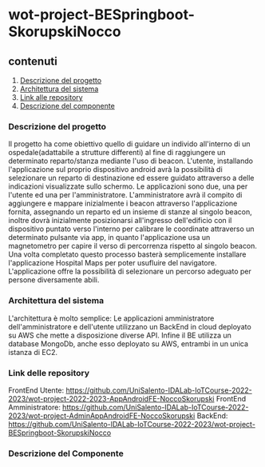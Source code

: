 # wot-project-BESpringboot-SkorupskiNocco

## contenuti
1. [Descrizione del progetto](#descrizione-progetto)
2. [Architettura del sistema](#architettura)
3. [Link alle repository](#links)
4. [Descrizione del componente](#descrizione-componente)

<a name="descrizione-progetto"></a>
### Descrizione del progetto

Il progetto ha come obiettivo quello di guidare un individo all'interno di un ospedale(adattabile a strutture differenti) al fine di raggiungere un determinato reparto/stanza mediante l'uso di beacon. 
L'utente, installando l'applicazione sul proprio dispositivo android avrà la possibilità di selezionare un reparto di destinazione ed essere guidato attraverso a delle indicazioni visualizzate sullo schermo.
Le applicazioni sono due, una per l'utente ed una per l'amministratore. 
L'amministratore avrà il compito di aggiungere e mappare inizialmente i beacon attraverso l'applicazione fornita, assegnando un reparto ed un insieme di stanze al singolo beacon, inoltre dovrà inizialmente posizionarsi all'ingresso dell'edificio con il dispositivo puntato verso l'interno per calibrare le coordinate attraverso un determinato pulsante via app, in quanto l'applicazione usa un magnetometro per capire il verso di percorrenza rispetto al singolo beacon.
Una volta completato questo processo basterà semplicemente installare l'applicazione Hospital Maps per poter usufluire del navigatore. 
L'applicazione offre la possibilità di selezionare un percorso adeguato per persone diversamente abili.

<a name="architettura"></a>
### Architettura del sistema

L'architettura è molto semplice:
Le applicazioni amministratore dell'amministratore e dell'utente utilizzano un BackEnd in cloud deployato su AWS che mette a disposizione diverse API.
Infine il BE utilizza un database MongoDb, anche esso deployato su AWS, entrambi in un unica istanza di EC2.

<a name="links"></a>
### Link delle repository

FrontEnd Utente: https://github.com/UniSalento-IDALab-IoTCourse-2022-2023/wot-project-2022-2023-AppAndroidFE-NoccoSkorupski
FrontEnd Amministratore: https://github.com/UniSalento-IDALab-IoTCourse-2022-2023/wot-project-AdminAppAndroidFE-NoccoSkorupski
BackEnd: https://github.com/UniSalento-IDALab-IoTCourse-2022-2023/wot-project-BESpringboot-SkorupskiNocco

<a name="descrizione-componente"></a>
### Descrizione del Componente